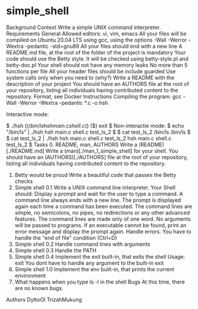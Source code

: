 # simple_shell
Background Context
Write a simple UNIX command interpreter.
Requirements
General
Allowed editors: vi, vim, emacs
All your files will be compiled on Ubuntu 20.04 LTS using gcc, using the options -Wall -Werror -Wextra -pedantic -std=gnu89
All your files should end with a new line
A README.md file, at the root of the folder of the project is mandatory
Your code should use the Betty style. It will be checked using betty-style.pl and betty-doc.pl
Your shell should not have any memory leaks
No more than 5 functions per file
All your header files should be include guarded
Use system calls only when you need to (why?)
Write a README with the description of your project
You should have an AUTHORS file at the root of your repository, listing all individuals having contributed content to the repository. Format, see Docker
Instructions
Compiling the program: gcc -Wall -Werror -Wextra -pedantic *.c -o hsh

Interactive mode:

$ ./hsh
($) /bin/ls
hsh main.c shell.c
($)
($) exit
$
Non-interactie mode:
$ echo "/bin/ls" | ./hsh
hsh main.c shell.c test_ls_2
$
$ cat test_ls_2
/bin/ls
/bin/ls
$
$ cat test_ls_2 | ./hsh
hsh main.c shell.c test_ls_2
hsh main.c shell.c test_ls_2
$
Tasks
0. README, man, AUTHORS
Write a (README)[./README.md]
Write a (man)[./man_1_simple_shell] for your shell.
You should have an (AUTHORS)[./AUTHORS] file at the root of your repository, listing all individuals having contributed content to the repository.
1. Betty would be proud
Write a beautiful code that passes the Betty checks
2. Simple shell 0.1
Write a UNIX command line interpreter.
Your Shell should:
Display a prompt and wait for the user to type a command. A command line always ends with a new line.
The prompt is displayed again each time a command has been executed.
The command lines are simple, no semicolons, no pipes, no redirections or any other advanced features.
The command lines are made only of one word. No arguments will be passed to programs.
If an executable cannot be found, print an error message and display the prompt again.
Handle errors.
You have to handle the "end of file" condition (Ctrl+D)
3. Simple shell 0.2
Handle command lines with arguments
4. Simple shell 0.3
Handle the PATH
5. Simple shell 0.4
Implement the exit built-in, that exits the shell
Usage: exit
You dont have to handle any argument to the built-in exit
6. Simple shell 1.0
Implement the env built-in, that prints the current environment
7. What happens when you type ls -l in the shell
Bugs
At this time, there are no known bugs.

Authors
DyttoOl
TrizahMukung
